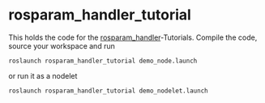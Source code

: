 # rosparam_handler_tutorial

This holds the code for the [rosparam_handler](https://github.com/cbandera/rosparam_handler)-Tutorials.
Compile the code, source your workspace and run 

```shell
roslaunch rosparam_handler_tutorial demo_node.launch
```
or run it as a nodelet

```shell
roslaunch rosparam_handler_tutorial demo_nodelet.launch
```
